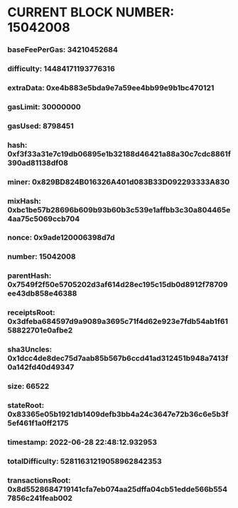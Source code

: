 # CURRENT BLOCK NUMBER: 15042008

### baseFeePerGas: 34210452684
### difficulty: 14484171193776316
### extraData: 0xe4b883e5bda9e7a59ee4bb99e9b1bc470121
### gasLimit: 30000000
### gasUsed: 8798451
### hash: 0xf3f33a31e7c19db06895e1b32188d46421a88a30c7cdc8861f390ad81138df08
### miner: 0x829BD824B016326A401d083B33D092293333A830
### mixHash: 0xbc1be57b28696b609b93b60b3c539e1affbb3c30a804465e4aa75c5069ccb704
### nonce: 0x9ade120006398d7d
### number: 15042008
### parentHash: 0x7549f2f50e5705202d3af614d28ec195c15db0d8912f78709ee43db858e46388
### receiptsRoot: 0x3dfeba684597d9a9089a3695c71f4d62e923e7fdb54ab1f6158822701e0afbe2
### sha3Uncles: 0x1dcc4de8dec75d7aab85b567b6ccd41ad312451b948a7413f0a142fd40d49347
### size: 66522
### stateRoot: 0x83365e05b1921db1409defb3bb4a24c3647e72b36c6e5b3f5ef461f1a0ff2175
### timestamp: 2022-06-28 22:48:12.932953
### totalDifficulty: 52811631219058962842353
### transactionsRoot: 0x8d5528684719141cfa7eb074aa25dffa04cb51edde566b5547856c241feab002
